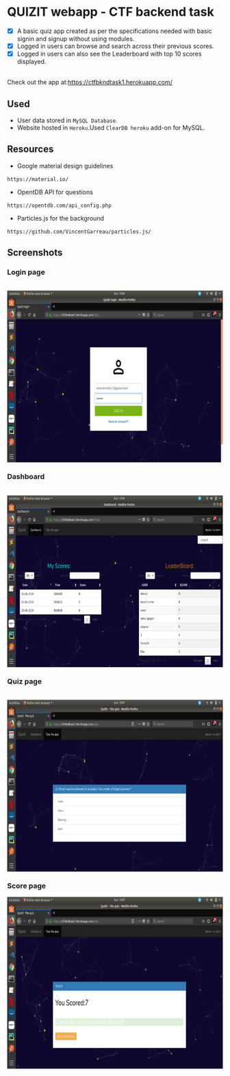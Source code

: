 # QUIZIT webapp - CTF backend task
- [x] A basic quiz app created as per the specifications needed with basic signin and signup without using modules.
- [x] Logged in users can browse and search across their previous scores.
- [x] Logged in users can also see the Leaderboard with top 10 scores displayed.
<br/>
Check out the app at:<a href="https://ctfbkndtask1.herokuapp.com/">https://ctfbkndtask1.herokuapp.com/</a>
<br/>

## Used
 * User data stored in ```MySQL Database```.
 * Website hosted in ```Heroku```.Used ```ClearDB heroku``` add-on for MySQL.

## Resources
 * Google material design guidelines
  ```
  https://material.io/
  ```
 * OpentDB API for questions
  ```
  https://opentdb.com/api_config.php
  ```
 * Particles.js for the background
  ```
  https://github.com/VincentGarreau/particles.js/
  ```

## Screenshots
  ### Login page
  <br/>
  <img align="center" src="https://github.com/srikrishna98/quizit-webapp/blob/master/assets/images/login_page.png" width="700" height="400">
  <br/>
  
  ### Dashboard
  <br/>
  <img align="center" src="https://github.com/srikrishna98/quizit-webapp/blob/master/assets/images/dashboard.png" width="700" height="400">
  <br/>
  
  ### Quiz page
  <br/>
  <img align="center" src="https://github.com/srikrishna98/quizit-webapp/blob/master/assets/images/quiz_page.png" width="700" height="400">
  <br/>
  
  ### Score page<br/>
  <img align="center" src="https://github.com/srikrishna98/quizit-webapp/blob/master/assets/images/score.png" width="700" height="400">
  <br/>

